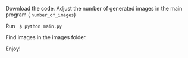 Download the code.
Adjust the number of generated images in the main program ( `number_of_images`)

Run 
` $ python main.py` 

Find images in the images folder.

Enjoy! 